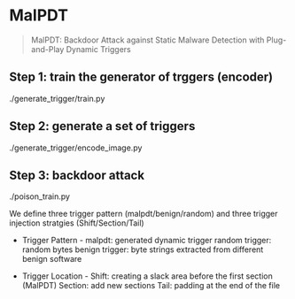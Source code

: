 # MalPDT
> MalPDT: Backdoor Attack against Static Malware Detection with Plug-and-Play Dynamic Triggers

## Step 1: train the generator of trggers (encoder)
./generate_trigger/train.py

## Step 2: generate a set of triggers
./generate_trigger/encode_image.py

## Step 3: backdoor attack
./poison_train.py

We define three trigger pattern (malpdt/benign/random) and three trigger injection stratgies (Shift/Section/Tail)
- Trigger Pattern -
malpdt: generated dynamic trigger
random trigger: random bytes
benign trigger: byte strings extracted from different benign software

- Trigger Location -
Shift: creating a slack area before the first section (MalPDT)
Section: add new sections
Tail: padding at the end of the file
